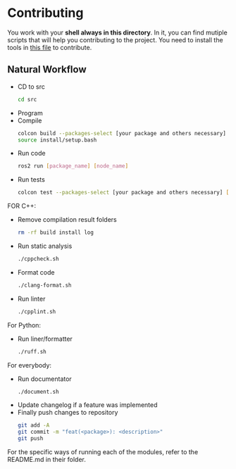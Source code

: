 # Contributing

You work with your **shell always in this directory**. In it, you can find mutiple scripts that will help you contributing to the project. You need to install the tools in [this file](../technologies.md) to contribute.

## Natural Workflow 

- CD to src
  ```sh
  cd src
  ```
- Program
- Compile
  ```sh
  colcon build --packages-select [your package and others necessary]
  source install/setup.bash
  ```
- Run code
  ```sh
  ros2 run [package_name] [node_name]
  ```
- Run tests
  ```sh
  colcon test --packages-select [your package and others necessary] [--event-handler=console_direct+] #last part for verbose
  ```
FOR C++:
- Remove compilation result folders
  ```sh
  rm -rf build install log
  ```
- Run static analysis
  ```sh
  ./cppcheck.sh
  ```
- Format code
  ```sh
  ./clang-format.sh
  ```
- Run linter
  ```sh 
  ./cpplint.sh
  ```
For Python:
- Run liner/formatter
  ```sh
  ./ruff.sh 
  ```
For everybody:
- Run documentator
  ```sh
  ./document.sh
  ```
- Update changelog if a feature was implemented
- Finally push changes to repository
  ```sh
  git add -A
  git commit -m "feat(<package>): <description>"
  git push
  ```
For the specific ways of running each of the modules, refer to the README.md in their folder.

